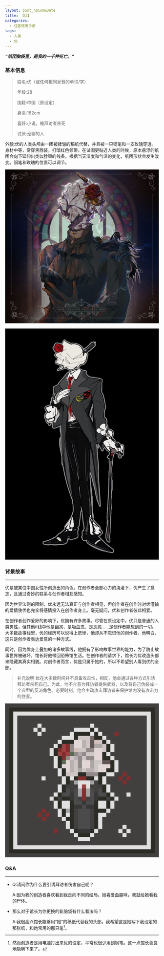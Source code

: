 ```yaml
---
layout: post_noCom&Date
title: 【优】
categories:
  - 住客使用手册
tags:
  - 人类
  - 优
---
```




***“纸团脑袋里，是我的一千种死亡。”***



### **基本信息**

> 姓名:优（或任何相同发音的单词/字）
>
> 年龄:28
>
> 国籍:中国（原设定）
>
> 身高:182cm
>
> 喜好:小说，被拜访者杀死
>
> 讨厌:无聊的人

外貌:优的人类头颅由一团被揉皱的稿纸代替，并且被一只钢笔和一支玫瑰穿透。身材中等，常穿黑西装，打暗红色领带。在试图更贴近人类的时候，原本悬浮的纸团会向下延伸出类似脖颈的线条。根据当天湿度和气温的变化，纸团形状会发生改变。钢笔和玫瑰的位置可以调节。

![you01](https://raw.githubusercontent.com/Louna0228/ocTest/e7a3dcdfb133ec9bf3a6ae3ee8b00298641778a8/assets/image/user/you01.jpg)

![you02](https://raw.githubusercontent.com/Louna0228/ocTest/main/assets/image/user/you02.jpg)

### **背景故事**

------

优是被某位中国女性所创造出的角色。在创作者全部心力的浇灌下，优产生了意志，且通过奇妙的联系与创作者相互感知。

 因为世界法则的限制，优永远无法真正与创作者相见，但创作者在创作时对优灌输的爱情使优也完全将感情投入在创作者身上。毫无疑问，优和创作者彼此相爱。

 在创作者创作爱好的影响下，优拥有许多故事。尽管在原设定中，优只是普通的人类男性，但其他if线中他是幽灵、是吸血鬼、是恶魔……是创作者能想到的一切。大多数故事线里，优的经历可以说得上悲惨，他却从不怨恨他的创作者。他明白，这只是创作者表达爱意的一种方式。

 同时，因为优身上叠加的诸多故事线，他拥有了影响故事世界的能力，为了防止故事世界被破坏，馆长将他带回恐怖馆生活。在创作者的请求下，馆长为优改造头部来隐藏其真实相貌。对创作者而言，优是只属于她的，所以不希望别人看到优的全部。



> 补充说明:优在大多数时间并不具备攻击性，相反，他会通过各种方式引诱拜访者杀死自己。为此，他不介意为拜访者提供武器，以及将自己伪装成一个典型的反派角色。必要时刻，他会主动攻击拜访者来保护馆内没有攻击力的住客。

![you03](https://raw.githubusercontent.com/Louna0228/ocTest/main/assets/image/user/you03.png)



### **Q&A**

------

- Q:请问你为什么要引诱拜访者伤害自己呢？

  A:因为我的创造者喜欢看到我走向不同的结局。她喜爱血腥味，我就给她看我的尸体。

- 那么对于馆长为你更换的新脑袋有什么看法吗？

  A:我很高兴馆长能够用“她”的稿纸代替我的头部。我希望这是她写下我设定的那张纸，和她常用的那只笔[^1]。

  [^1]: 然而创造者是用电脑打出来优的设定，平常也很少用到钢笔。这一点馆长善良地隐瞒下来了。
